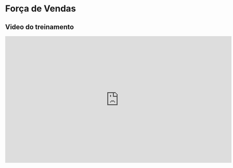 # Força de Vendas

## Video do treinamento

<iframe width="727" height="409" src="https://www.youtube.com/embed/WQGtMwGqEPI" frameborder="0" allow="accelerometer; autoplay; encrypted-media; gyroscope; picture-in-picture" allowfullscreen></iframe>

